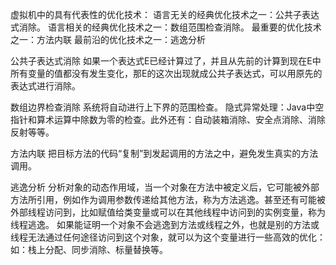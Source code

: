 

虚拟机中的具有代表性的优化技术： 
语言无关的经典优化技术之一：公共子表达式消除。 
语言相关的经典优化技术之一：数组范围检查消除。 
最重要的优化技术之一：方法内联 
最前沿的优化技术之一：逃逸分析

公共子表达式消除 
如果一个表达式E已经计算过了，并且从先前的计算到现在E中所有变量的值都没有发生变化，那E的这次出现就成公共子表达式，可以用原先的表达式进行消除。

数组边界检查消除 
系统将自动进行上下界的范围检查。 
隐式异常处理：Java中空指针和算术运算中除数为零的检查。此外还有：自动装箱消除、安全点消除、消除反射等等。

方法内联 
把目标方法的代码“复制”到发起调用的方法之中，避免发生真实的方法调用。

逃逸分析 
分析对象的动态作用域，当一个对象在方法中被定义后，它可能被外部方法所引用，例如作为调用参数传递给其他方法，称为方法逃逸。甚至还有可能被外部线程访问到，比如赋值给类变量或可以在其他线程中访问到的实例变量，称为线程逃逸。 
如果能证明一个对象不会逃逸到方法或线程之外，也就是别的方法或线程无法通过任何途径访问到这个对象，就可以为这个变量进行一些高效的优化：如：栈上分配、同步消除、标量替换等。

